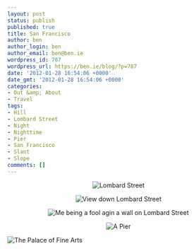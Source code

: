 ```yaml
---
layout: post
status: publish
published: true
title: San Francisco
author: ben
author_login: ben
author_email: ben@ben.ie
wordpress_id: 707
wordpress_url: https://ben.ie/blog/?p=707
date: '2012-01-28 16:54:06 +0000'
date_gmt: '2012-01-28 16:54:06 +0000'
categories:
- Out &amp; About
- Travel
tags:
- Hill
- Lombard Street
- Night
- Nighttime
- Pier
- San Francisco
- Slant
- Slope
comments: []
---
```

<p style="text-align: center;"><img src="https://farm8.staticflickr.com/7160/6790180793_7923deec93_b.jpg" alt="Lombard Street" /></p>
<p style="text-align: center;"><img src="https://farm8.staticflickr.com/7027/6790188579_bd8180ab48_b.jpg" alt="View down Lombard Street" /></p>
<p style="text-align: center;"><img src="https://farm8.staticflickr.com/7174/6790226225_1177db4596_z.jpg" alt="Me being a fool agin a wall on Lombard Street" /></p>
<p style="text-align: center;"><img src="https://farm8.staticflickr.com/7166/6790239349_68fae291fd_z.jpg" alt="A Pier" /></p>
<p><img class="aligncenter" src="https://farm8.staticflickr.com/7018/6790253417_81296e9485_z.jpg" alt="The Palace of Fine Arts" /></p>
